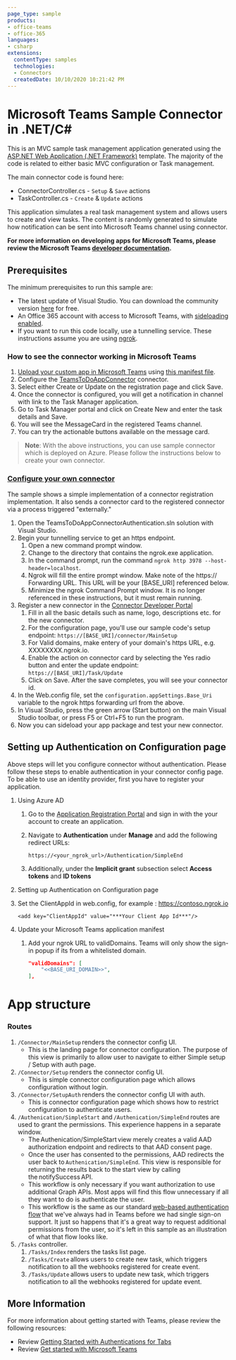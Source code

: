 ```yaml
---
page_type: sample
products:
- office-teams
- office-365
languages:
- csharp
extensions:
  contentType: samples
  technologies:
  - Connectors
  createdDate: 10/10/2020 10:21:42 PM
---
```


# Microsoft Teams Sample Connector in .NET/C#

This is an MVC sample task management application generated using the [ASP.NET Web Application (.NET Framework)](https://docs.microsoft.com/aspnet/mvc/overview/getting-started/introduction/getting-started#creating-your-first-application) template. The majority of the code is related to either basic MVC configuration or Task management.

The main connector code is found here:
* ConnectorController.cs - `Setup` & `Save` actions
* TaskController.cs - `Create` & `Update` actions

This application simulates a real task management system and allows users to create and view tasks. The content is randomly generated to simulate how notification can be sent into Microsoft Teams channel using connector.

**For more information on developing apps for Microsoft Teams, please review the Microsoft Teams [developer documentation](https://docs.microsoft.com/microsoftteams/platform/overview).**

## Prerequisites
The minimum prerequisites to run this sample are:
* The latest update of Visual Studio. You can download the community version [here](http://www.visualstudio.com) for free.
* An Office 365 account with access to Microsoft Teams, with [sideloading enabled](https://docs.microsoft.com/microsoftteams/platform/concepts/deploy-and-publish/apps-upload).
* If you want to run this code locally, use a tunnelling service. These instructions assume you are using [ngrok](https://ngrok.com/). 

### How to see the connector working in Microsoft Teams
1) [Upload your custom app in Microsoft Teams](https://docs.microsoft.com/microsoftteams/platform/concepts/apps/apps-upload) using [this manifest file](TeamsToDoAppConnector/TeamsAppPackages/manifest.json).
2) Configure the [TeamsToDoAppConnector](https://docs.microsoft.com/microsoftteams/platform/concepts/connectors#accessing-office-365-connectors-from-microsoft-teams) connector.
3) Select either Create or Update on the registration page and click Save. 
4) Once the connector is configured, you will get a notification in channel with link to the Task Manager application.
5) Go to Task Manager portal and click on Create New and enter the task details and Save.
6) You will see the MessageCard in the registered Teams channel.
7) You can try the actionable buttons available on the message card.

>**Note**: With the above instructions, you can use sample connector which is deployed on Azure. Please follow the instructions below to create your own connector.

### [Configure your own connector](https://docs.microsoft.com/microsoftteams/platform/webhooks-and-connectors/how-to/connectors-creating)
The sample shows a simple implementation of a connector registration implementation. It also sends a connector card to the registered connector via a process triggered "externally."

1. Open the TeamsToDoAppConnectorAuthentication.sln solution with Visual Studio.
1. Begin your tunnelling service to get an https endpoint. 
   1. Open a new command prompt window. 
   1. Change to the directory that contains the ngrok.exe application. 
   1. In the command prompt, run the command `ngrok http 3978 --host-header=localhost`.
   1. Ngrok will fill the entire prompt window. Make note of the https:// Forwarding URL. This URL will be your [BASE_URI] referenced below. 
   1. Minimize the ngrok Command Prompt window. It is no longer referenced in these instructions, but it must remain running.
1. Register a new connector in the [Connector Developer Portal](https://outlook.office.com/connectors/home/login/#/new)
   1. Fill in all the basic details such as name, logo, descriptions etc. for the new connector.
   1. For the configuration page, you'll use our sample code's setup endpoint: `https://[BASE_URI]/connector/MainSetup`
   1. For Valid domains, make entery of your domain's https URL, e.g. XXXXXXXX.ngrok.io.
   1. Enable the action on connector card by selecting the Yes radio button and enter the update endpoint: `https://[BASE_URI]/Task/Update`
   1. Click on Save. After the save completes, you will see your connector id.
1. In the Web.config file, set the `configuration.appSettings.Base_Uri` variable to the ngrok https forwarding url from the above.
1. In Visual Studio, press the green arrow (Start button) on the main Visual Studio toolbar, or press F5 or Ctrl+F5 to run the program. 
1. Now you can sideload your app package and test your new connector.

## Setting up Authentication on Configuration page 

Above steps will let you configure connector without authentication. Please follow these steps to enable authentication in your connector config page.
To be able to use an identity provider, first you have to register your application.

1. Using Azure AD
   1. Go to the [Application Registration Portal](https://aka.ms/appregistrations) and sign in with the your account to create an application.
   1. Navigate to **Authentication** under **Manage** and add the following redirect URLs:

      `https://<your_ngrok_url>/Authentication/SimpleEnd`

   1. Additionally, under the **Implicit grant** subsection select **Access tokens** and **ID tokens**

1. Setting up Authentication on Configuration page 

1. Set the ClientAppId in web.config, for example : https://contoso.ngrok.io

    ```
    <add key="ClientAppId" value="***Your Client App Id***"/>
    ```

1.  Update your Microsoft Teams application manifest

    1. Add your ngrok URL to validDomains. Teams will only show the sign-in popup if its from a whitelisted domain.

        ```json
        "validDomains": [
            "<<BASE_URI_DOMAIN>>",
        ],
        ```

App structure
=============

### Routes
1. `/Connector/MainSetup` renders the connector config UI.
   - This is the landing page for connector configuration. The purpose of this view is primarily to allow user to navigate to either Simple setup / Setup with auth page.
1. `/Connector/Setup` renders the connector config UI.
   - This is simple connector configuration page which allows configuration without login. 
1. `/Connector/SetupAuth` renders the connector config UI with auth.
   - This is connector configuration page which shows how to restrict configuration to authenticate users.
1. `/Authenication/SimpleStart` and `/Authenication/SimpleEnd` routes are used to grant the permissions. This experience happens in a separate window.
    - The Authenication/SimpleStart view merely creates a valid AAD authorization endpoint and redirects to that AAD consent page.
    - Once the user has consented to the permissions, AAD redirects the user back to `Authenication/SimpleEnd`. This view is responsible for returning the results back to the start view by calling the notifySuccess API.
    - This workflow is only necessary if you want authorization to use additional Graph APIs. Most apps will find this flow unnecessary if all they want to do is authenticate the user.
    - This workflow is the same as our standard [web-based authentication flow](https://docs.microsoft.com/microsoftteams/platform/tabs/how-to/authentication/auth-tab-aad#navigate-to-the-authorization-page-from-your-popup-page) that we've always had in Teams before we had single sign-on support. It just so happens that it's a great way to request additional permissions from the user, so it's left in this sample as an illustration of what that flow looks like.
1. `/Tasks` controller.
     1. `/Tasks/Index` renders the tasks list page.
     1. `/Tasks/Create` allows users to create new task, which triggers notification to all the webhooks registered for create event.
     1. `/Tasks/Update` allows users to update new task, which triggers notification to all the webhooks registered for update event.

## More Information
For more information about getting started with Teams, please review the following resources:
- Review [Getting Started with Authentications for Tabs](https://docs.microsoft.com/microsoftteams/platform/tabs/how-to/authentication/auth-tab-aad)
- Review [Get started with Microsoft Teams](https://docs.microsoft.com/microsoftteams/platform/get-started/get-started-overview)



